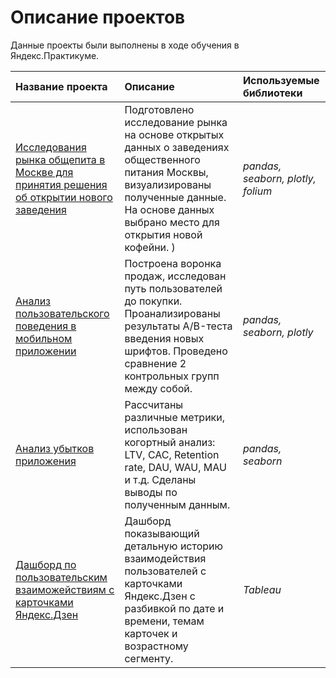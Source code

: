 # Описание проектов

Данные проекты были выполнены в ходе обучения в Яндекс.Практикуме.

| Название проекта | Описание | Используемые библиотеки | 
| :---------------------- | :---------------------- | :---------------------- |
| [Исследования рынка общепита в Москве для принятия решения об открытии нового заведения](coffee_shop_market_analysis) | Подготовлено исследование рынка на основе открытых данных о заведениях общественного питания Москвы, визуализированы полученные данные. На основе данных выбрано место для открытия новой кофейни. )| *pandas, seaborn, plotly, folium* |
|[Анализ пользовательского поведения в мобильном приложении](analysis_user_behavior)|Построена воронка продаж, исследован путь пользователей до покупки. Проанализированы результаты A/B-теста введения новых шрифтов. Проведено сравнение 2 контрольных групп между собой.|*pandas, seaborn, plotly*|
|[Анализ убытков приложения](application_loss_analysis)|Рассчитаны различные метрики, использован когортный анализ: LTV, CAC, Retention rate, DAU, WAU, MAU и т.д. Сделаны выводы по полученным данным.|*pandas, seaborn*|
|[Дашборд по пользовательским взаиможействиям с карточками Яндекс.Дзен](dashboard_tableau)|Дашборд показывающий детальную историю взаимодействия пользователей с карточками Яндекс.Дзен с разбивкой по дате и времени, темам карточек и возрастному сегменту.| *Tableau* |